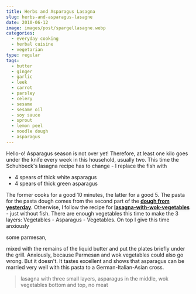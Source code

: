 ```yaml
---
title: Herbs and Asparagus Lasagna
slug: herbs-and-asparagus-lasagne
date: 2010-06-12
image: images/post/spargellasagne.webp
categories: 
  - everyday cooking
  - herbal cuisine
  - vegetarian
type: regular
tags: 
  - butter
  - ginger
  - garlic
  - leek
  - carrot
  - parsley
  - celery
  - sesame
  - sesame oil
  - soy sauce
  - sprout
  - lemon peel
  - noodle dough
  - asparagus
---
```


Hello-o! Asparagus season is not over yet! Therefore, at least one kilo goes under the knife every week in this household, usually two. This time the Schuhbeck's lasagna recipe has to change - I replace the fish with

* 4 spears of thick white asparagus 
* 4 spears of thick green asparagus

The former cooks for a good 10 minutes, the latter for a good 5. The pasta for the pasta dough comes from the second part of the **[dough from yesterday](../herb-pasta-with-lecso)**. Otherwise, I follow the recipe for **[lasagna-with-wok-vegetables](../lasagna-with-salmon-trout-and-wok-vegetables)** - just without fish. There are enough vegetables this time to make the 3 layers: Vegetables - Asparagus - Vegetables. On top I give this time anxiously

some parmesan,

mixed with the remains of the liquid butter and put the plates briefly under the grill. Anxiously, because Parmesan and wok vegetables could also go wrong. But it doesn't. It tastes excellent and shows that asparagus can be married very well with this pasta to a German-Italian-Asian cross.

> lasagna with three small layers, asparagus in the middle, wok vegetables bottom and top, no meat
